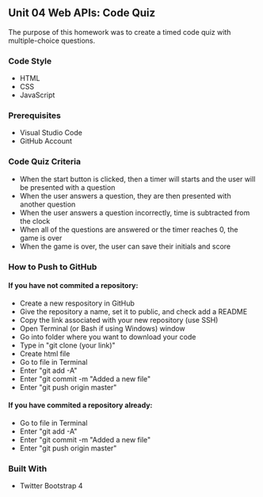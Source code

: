 <h2>Unit 04 Web APIs: Code Quiz</h2>
The purpose of this homework was to create a timed code quiz with multiple-choice questions.  

<h3>Code Style</h3>
<ul>
  <li>HTML</li>
  <li>CSS</li>
  <li>JavaScript</>
</ul>

<h3>Prerequisites</h3>
<ul>
  <li>Visual Studio Code</li>
  <li>GitHub Account</li>
</ul>

<h3>Code Quiz Criteria</h3>
<ul>
  <li>When the start button is clicked, then a timer will starts and the user will be presented with a question</li>
  <li>When the user answers a question, they are then presented with another question</li>
  <li>When the user answers a question incorrectly, time is subtracted from the clock</li>
  <li>When all of the questions are answered or the timer reaches 0, the game is over</li>
  <li>When the game is over, the user can save their initials and score</li>
</ul>

<h3>How to Push to GitHub</h3>
<h4>If you have not commited a repository:</h4>
<ul>
  <li>Create a new respository in GitHub</li>
  <li>Give the repository a name, set it to public, and check add a README</li>
  <li>Copy the link associated with your new repository (use SSH)</li>
  <li>Open Terminal (or Bash if using Windows) window</li>
  <li>Go into folder where you want to download your code</li>
  <li>Type in "git clone (your link)"</li>
  <li>Create html file</li>
  <li>Go to file in Terminal</li>
  <li>Enter "git add -A"</li>
  <li>Enter "git commit -m "Added a new file"</li>
  <li>Enter "git push origin master"</li>
</ul>
<h4>If you have commited a repository already:</h4>
<ul>
  <li>Go to file in Terminal</li>
  <li>Enter "git add -A"</li>
  <li>Enter "git commit -m "Added a new file"</li>
  <li>Enter "git push origin master"</li>
</ul>

<h3>Built With</h3>
<ul>
    <li>Twitter Bootstrap 4</li>
</ul>
